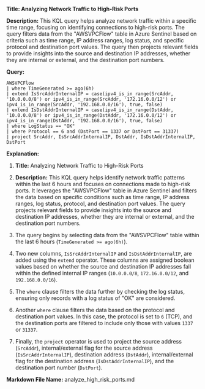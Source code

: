 **Title: Analyzing Network Traffic to High-Risk Ports**

**Description:**
This KQL query helps analyze network traffic within a specific time range, focusing on identifying connections to high-risk ports. The query filters data from the "AWSVPCFlow" table in Azure Sentinel based on criteria such as time range, IP address ranges, log status, and specific protocol and destination port values. The query then projects relevant fields to provide insights into the source and destination IP addresses, whether they are internal or external, and the destination port numbers.

**Query:**
```kql
AWSVPCFlow
| where TimeGenerated >= ago(6h)
| extend IsSrcAddrInternalIP = case(ipv4_is_in_range(SrcAddr, '10.0.0.0/8') or ipv4_is_in_range(SrcAddr, '172.16.0.0/12') or ipv4_is_in_range(SrcAddr, '192.168.0.0/16'), true, false)
| extend IsDstAddrInternalIP = case(ipv4_is_in_range(DstAddr, '10.0.0.0/8') or ipv4_is_in_range(DstAddr, '172.16.0.0/12') or ipv4_is_in_range(DstAddr, '192.168.0.0/16'), true, false)
| where LogStatus == "OK"
| where Protocol == 6 and (DstPort == 1337 or DstPort == 31337)
| project SrcAddr, IsSrcAddrInternalIP, DstAddr, IsDstAddrInternalIP, DstPort
```

**Explanation:**
1. **Title:** Analyzing Network Traffic to High-Risk Ports

2. **Description:** This KQL query helps identify network traffic patterns within the last 6 hours and focuses on connections made to high-risk ports. It leverages the "AWSVPCFlow" table in Azure Sentinel and filters the data based on specific conditions such as time range, IP address ranges, log status, protocol, and destination port values. The query projects relevant fields to provide insights into the source and destination IP addresses, whether they are internal or external, and the destination port numbers.

3. The query begins by selecting data from the "AWSVPCFlow" table within the last 6 hours (`TimeGenerated >= ago(6h)`).

4. Two new columns, `IsSrcAddrInternalIP` and `IsDstAddrInternalIP`, are added using the `extend` operator. These columns are assigned boolean values based on whether the source and destination IP addresses fall within the defined internal IP ranges (`10.0.0.0/8`, `172.16.0.0/12`, and `192.168.0.0/16`).

5. The `where` clause filters the data further by checking the log status, ensuring only records with a log status of "OK" are considered.

6. Another `where` clause filters the data based on the protocol and destination port values. In this case, the protocol is set to `6` (TCP), and the destination ports are filtered to include only those with values `1337` or `31337`.

7. Finally, the `project` operator is used to project the source address (`SrcAddr`), internal/external flag for the source address (`IsSrcAddrInternalIP`), destination address (`DstAddr`), internal/external flag for the destination address (`IsDstAddrInternalIP`), and the destination port number (`DstPort`).

**Markdown File Name:** analyze_high_risk_ports.md
